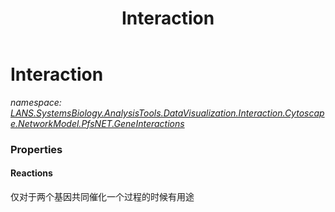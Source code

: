 ﻿---
title: Interaction
---

# Interaction
_namespace: [LANS.SystemsBiology.AnalysisTools.DataVisualization.Interaction.Cytoscape.NetworkModel.PfsNET.GeneInteractions](N-LANS.SystemsBiology.AnalysisTools.DataVisualization.Interaction.Cytoscape.NetworkModel.PfsNET.GeneInteractions.html)_





### Properties

#### Reactions
仅对于两个基因共同催化一个过程的时候有用途

